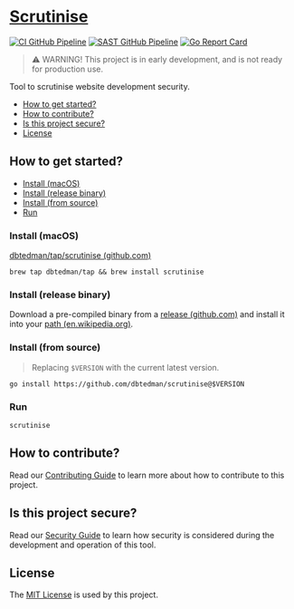 # [Scrutinise](https://github.com/dbtedman/scrutinise)

[![CI GitHub Pipeline](https://img.shields.io/github/actions/workflow/status/dbtedman/scrutinise/ci.yml?branch=main&style=for-the-badge&logo=github&label=ci)](https://github.com/dbtedman/scrutinise/actions/workflows/ci.yml?query=branch%3Amain)
[![SAST GitHub Pipeline](https://img.shields.io/github/actions/workflow/status/dbtedman/scrutinise/sast.yml?branch=main&style=for-the-badge&logo=github&label=sast)](https://github.com/dbtedman/scrutinise/actions/workflows/sast.yml)
[![Go Report Card](https://goreportcard.com/badge/github.com/dbtedman/scrutinise?style=for-the-badge)](https://goreportcard.com/report/github.com/dbtedman/scrutinise)

> ⚠️ WARNING! This project is in early development, and is not ready for production use.

Tool to scrutinise website development security.

- [How to get started?](#how-to-get-started)
- [How to contribute?](#how-to-contribute)
- [Is this project secure?](#is-this-project-secure)
- [License](#license)

## How to get started?

- [Install (macOS)](#install-macos)
- [Install (release binary)](#install-release-binary)
- [Install (from source)](#install-from-source)
- [Run](#run)

### Install (macOS)

[dbtedman/tap/scrutinise (github.com)](https://github.com/dbtedman/homebrew-tap/blob/main/Formula/scrutinise.rb)

```shell
brew tap dbtedman/tap && brew install scrutinise
```

### Install (release binary)

Download a pre-compiled binary from a [release (github.com)](https://github.com/dbtedman/scrutinise/releases) and
install it into your [path (en.wikipedia.org)](https://en.wikipedia.org/wiki/PATH_(variable)_).

### Install (from source)

> Replacing `$VERSION` with the current latest version.

```shell
go install https://github.com/dbtedman/scrutinise@$VERSION
```

### Run

```shell
scrutinise
```

## How to contribute?

Read our [Contributing Guide](./CONTRIBUTING.md) to learn more about how to contribute to this project.

## Is this project secure?

Read our [Security Guide](./SECURITY.md) to learn how security is considered during the development and operation of
this
tool.

## License

The [MIT License](./LICENSE.md) is used by this project.
